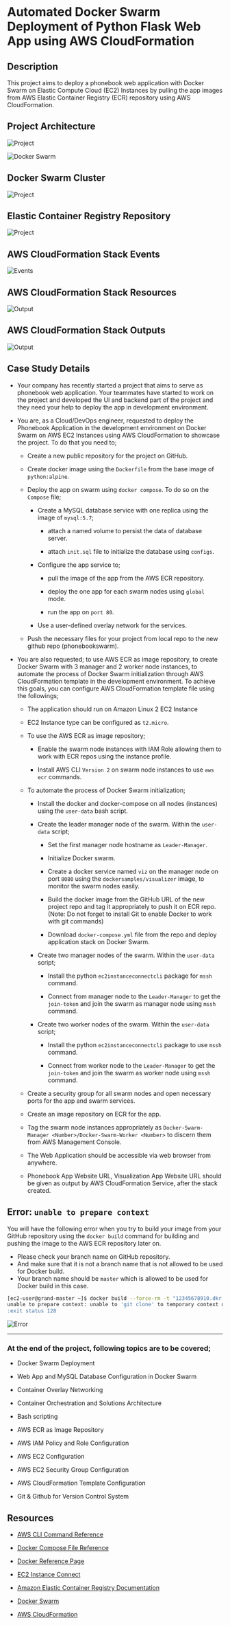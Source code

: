 # Automated Docker Swarm Deployment of Python Flask Web App using AWS CloudFormation

## Description

This project aims to deploy a phonebook web application with Docker Swarm on Elastic Compute Cloud (EC2) Instances by pulling the app images from AWS Elastic Container Registry (ECR) repository using AWS CloudFormation.

## Project Architecture

![Project](./readme/cf_docker.jpg)

![Docker Swarm](./readme/designer.png)

## Docker Swarm Cluster

![Project](./readme/viz.png)

## Elastic Container Registry Repository

![Project](./readme/ecr.png)

## AWS CloudFormation Stack Events

![Events](./readme/cfn.gif)

## AWS CloudFormation Stack Resources

![Output](./readme/resources.png)

## AWS CloudFormation Stack Outputs

![Output](./readme/cfn_output.png)

## Case Study Details

- Your company has recently started a project that aims to serve as phonebook web application. Your teammates have started to work on the project and developed the UI and backend part of the project and they need your help to deploy the app in development environment.

- You are, as a Cloud/DevOps engineer, requested to deploy the Phonebook Application in the development environment on Docker Swarm on AWS EC2 Instances using AWS CloudFormation to showcase the project. To do that you need to;

  - Create a new public repository for the project on GitHub.

  - Create docker image using the `Dockerfile` from the base image of `python:alpine`.

  - Deploy the app on swarm using `docker compose`. To do so on the `Compose` file;

    - Create a MySQL database service with one replica using the image of `mysql:5.7`;

      - attach a named volume to persist the data of database server.

      - attach `init.sql` file to initialize the database using `configs`.

    - Configure the app service to;

      - pull the image of the app from the AWS ECR repository.

      - deploy the one app for each swarm nodes using `global` mode.

      - run the app on `port 80`.

    - Use a user-defined overlay network for the services.

  - Push the necessary files for your project from local repo to the new github repo (phonebookswarm).

- You are also requested; to use AWS ECR as image repository, to create Docker Swarm with 3 manager and 2 worker node instances, to automate the process of Docker Swarm initialization through AWS CloudFormation template in the development environment. To achieve this goals, you can configure AWS CloudFormation template file using the followings;

  - The application should run on Amazon Linux 2 EC2 Instance

  - EC2 Instance type can be configured as `t2.micro`.

  - To use the AWS ECR as image repository;

    - Enable the swarm node instances with IAM Role allowing them to work with ECR repos using the instance profile.

    - Install AWS CLI `Version 2` on swarm node instances to use `aws ecr` commands.

  - To automate the process of Docker Swarm initialization;

    - Install the docker and docker-compose on all nodes (instances) using the `user-data` bash script.

    - Create the leader manager node of the swarm. Within the `user-data` script;

      - Set the first manager node hostname as `Leader-Manager`.

      - Initialize Docker swarm.

      - Create a docker service named `viz` on the manager node on port `8080` using the `dockersamples/visualizer` image, to monitor the swarm nodes easily.

      - Build the docker image from the GitHub URL of the new project repo and tag it appropriately to push it on ECR repo. (Note: Do not forget to install Git to enable Docker to work with git commands)

      - Download `docker-compose.yml` file from the repo and deploy application stack on Docker Swarm.

    - Create two manager nodes of the swarm. Within the `user-data` script;

      - Install the python `ec2instanceconnectcli` package for `mssh` command.

      - Connect from manager node to the `Leader-Manager` to get the `join-token` and join the swarm as manager node using `mssh` command.

    - Create two worker nodes of the swarm. Within the `user-data` script;

      - Install the python `ec2instanceconnectcli` package to use `mssh` command.

      - Connect from worker node to the `Leader-Manager` to get the `join-token` and join the swarm as worker node using `mssh` command.

  - Create a security group for all swarm nodes and open necessary ports for the app and swarm services.

  - Create an image repository on ECR for the app.

  - Tag the swarm node instances appropriately as `Docker-Swarm-Manager <Number>/Docker-Swarm-Worker <Number>` to discern them from AWS Management Console.

  - The Web Application should be accessible via web browser from anywhere.

  - Phonebook App Website URL, Visualization App Website URL should be given as output by AWS CloudFormation Service, after the stack created.

## Error: `unable to prepare context`

You will have the following error when you try to build your image from your GitHub repository using the `docker build` command for building and pushing the image to the AWS ECR repository later on.

- Please check your branch name on GitHub repository.
- And make sure that it is not a branch name that is not allowed to be used for Docker build.
- Your branch name should be `master` which is allowed to be used for Docker build in this case.

```bash
[ec2-user@grand-master ~]$ docker build --force-rm -t "12345678910.dkr.ecr.us-east-1.amazonaws.com/devenes-repo/phonebook-app:latest" https://github.com/devenes/docker-swarm-ecr-cloudformation-app.git
unable to prepare context: unable to 'git clone' to temporary context directory: error fetching: fatal: couldn't find remote ref master
:exit status 128
```

![Error](./readme/build.png)

---

### At the end of the project, following topics are to be covered;

- Docker Swarm Deployment

- Web App and MySQL Database Configuration in Docker Swarm

- Container Overlay Networking

- Container Orchestration and Solutions Architecture

- Bash scripting

- AWS ECR as Image Repository

- AWS IAM Policy and Role Configuration

- AWS EC2 Configuration

- AWS EC2 Security Group Configuration

- AWS CloudFormation Template Configuration

- Git & Github for Version Control System

## Resources

- [AWS CLI Command Reference](https://docs.aws.amazon.com/cli/latest/index.html)

- [Docker Compose File Reference](https://docs.docker.com/compose/compose-file/)

- [Docker Reference Page](https://docs.docker.com/reference/)

- [EC2 Instance Connect](https://docs.aws.amazon.com/AWSEC2/latest/UserGuide/Connect-using-EC2-Instance-Connect.html)

- [Amazon Elastic Container Registry Documentation](https://docs.aws.amazon.com/ecr/index.html)

- [Docker Swarm](https://docs.docker.com/engine/swarm)

- [AWS CloudFormation](https://aws.amazon.com/cloudformation/)

